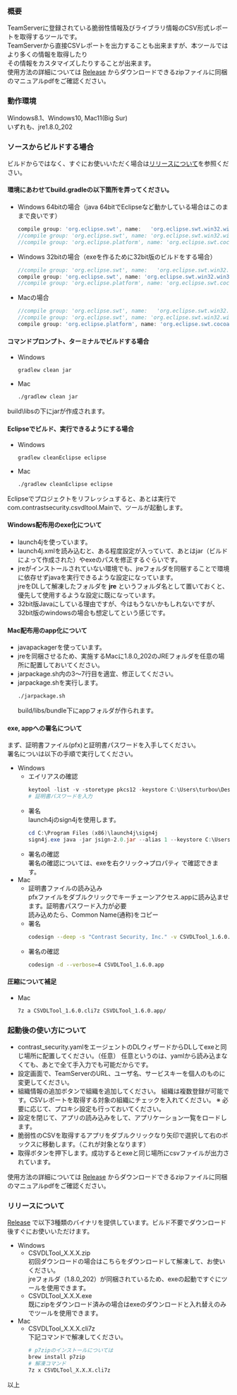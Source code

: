 ### 概要
TeamServerに登録されている脆弱性情報及びライブラリ情報のCSV形式レポートを取得するツールです。  
TeamServerから直接CSVレポートを出力することも出来ますが、本ツールではより多くの情報を取得したり  
その情報をカスタマイズしたりすることが出来ます。  
使用方法の詳細については [Release](https://github.com/Contrast-Security-OSS/CSVDLTool/releases) からダウンロードできるzipファイルに同梱のマニュアルpdfをご確認ください。


### 動作環境
Windows8.1、Windows10, Mac11(Big Sur)  
いずれも、jre1.8.0_202

### ソースからビルドする場合

ビルドからではなく、すぐにお使いいただく場合は[リリースについて](#リリースについて)を参照ください。


#### 環境にあわせてbuild.gradleの以下箇所を弄ってください。

- Windows 64bitの場合（java 64bitでEclipseなど動かしている場合はこのままで良いです）

  ```gradle
  compile group: 'org.eclipse.swt', name:   'org.eclipse.swt.win32.win32.x86_64', version: '4.3'
  //compile group: 'org.eclipse.swt', name: 'org.eclipse.swt.win32.win32.x86', version: '4.3'
  //compile group: 'org.eclipse.platform', name: 'org.eclipse.swt.cocoa.macosx.x86_64', version: '3.109.0', transitive: false
  ```
- Windows 32bitの場合（exeを作るために32bit版のビルドをする場合）

  ```gradle
  //compile group: 'org.eclipse.swt', name:   'org.eclipse.swt.win32.win32.x86_64', version: '4.3'
  compile group: 'org.eclipse.swt', name: 'org.eclipse.swt.win32.win32.x86', version: '4.3'
  //compile group: 'org.eclipse.platform', name: 'org.eclipse.swt.cocoa.macosx.x86_64', version: '3.109.0', transitive: false
  ```
- Macの場合

  ```gradle
  //compile group: 'org.eclipse.swt', name:   'org.eclipse.swt.win32.win32.x86_64', version: '4.3'
  //compile group: 'org.eclipse.swt', name: 'org.eclipse.swt.win32.win32.x86', version: '4.3'
  compile group: 'org.eclipse.platform', name: 'org.eclipse.swt.cocoa.macosx.x86_64', version: '3.109.0', transitive: false
  ```

#### コマンドプロンプト、ターミナルでビルドする場合

- Windows
  ```powershell
  gradlew clean jar
  ```
- Mac
  ```bash
  ./gradlew clean jar
  ```
build\libsの下にjarが作成されます。

#### Eclipseでビルド、実行できるようにする場合

- Windows
  ```powershell
  gradlew cleanEclipse eclipse
  ```
- Mac
  ```bash
  ./gradlew cleanEclipse eclipse
  ```
Eclipseでプロジェクトをリフレッシュすると、あとは実行でcom.contrastsecurity.csvdltool.Mainで、ツールが起動します。

#### Windows配布用のexe化について

- launch4jを使っています。
- launch4j.xmlを読み込むと、ある程度設定が入っていて、あとはjar（ビルドによって作成された）やexeのパスを修正するぐらいです。
- jreがインストールされていない環境でも、jreフォルダを同梱することで環境に依存せずjavaを実行できるような設定になっています。  
  jreをDLして解凍したフォルダを **jre** というフォルダ名として置いておくと、優先して使用するような設定に既になっています。
- 32bit版Javaにしている理由ですが、今はもうないかもしれないですが、32bit版のwindowsの場合も想定してという感じです。

#### Mac配布用のapp化について

- javapackagerを使っています。
- jreを同梱させるため、実施するMacに1.8.0_202のJREフォルダを任意の場所に配置しておいてください。
- jarpackage.sh内の3〜7行目を適宜、修正してください。
- jarpackage.shを実行します。
  ```bash
  ./jarpackage.sh
  ```
  build/libs/bundle下にappフォルダが作られます。

#### exe, appへの署名について

まず、証明書ファイル(pfx)と証明書パスワードを入手してください。  
署名についは以下の手順で実行してください。  
- Windows  
  - エイリアスの確認
    ```powershell
    keytool -list -v -storetype pkcs12 -keystore C:\Users\turbou\Desktop\CSVDLTool_work\XXXXX.pfx
    # 証明書パスワードを入力
    ```
  - 署名  
    launch4jのsign4jを使用します。
    ```powershell
    cd C:\Program Files (x86)\launch4j\sign4j
    sign4j.exe java -jar jsign-2.0.jar --alias 1 --keystore C:\Users\turbou\Desktop\CSVDLTool_work\XXXXX.pfx --storepass [パスワード] C:\Users\turbou\Desktop\CSVDLTool_work\common\CSVDLTool_1.6.0.exe
    ```
  - 署名の確認  
    署名の確認については、exeを右クリック->プロパティ で確認できます。
- Mac
  - 証明書ファイルの読み込み  
    pfxファイルをダブルクリックでキーチェーンアクセス.appに読み込ませます。証明書パスワード入力が必要  
    読み込めたら、Common Name(通称)をコピー
  - 署名
    ```bash
    codesign --deep -s "Contrast Security, Inc." -v CSVDLTool_1.6.0.app
    ```
  - 署名の確認
    ```bash
    codesign -d --verbose=4 CSVDLTool_1.6.0.app
    ```
    
#### 圧縮について補足

- Mac
  ```bash
  7z a CSVDLTool_1.6.0.cli7z CSVDLTool_1.6.0.app/
  ```

### 起動後の使い方について

- contrast_security.yamlをエージェントのDLウィザードからDLしてexeと同じ場所に配置してください。（任意）
  任意というのは、yamlから読み込まなくても、あとで全て手入力でも可能だからです。
- 設定画面で、TeamServerのURL、ユーザ名、サービスキーを個人のものに変更してください。
- 組織情報の追加ボタンで組織を追加してください。
  組織は複数登録が可能です。CSVレポートを取得する対象の組織にチェックを入れてください。
  ※ 必要に応じて、プロキシ設定も行っておいてください。
- 設定を閉じて、アプリの読み込みをして、アプリケーション一覧をロードします。
- 脆弱性のCSVを取得するアプリをダブルクリックなり矢印で選択して右のボックスに移動します。（これが対象となります）
- 取得ボタンを押下します。成功するとexeと同じ場所にcsvファイルが出力されています。

使用方法の詳細については [Release](https://github.com/Contrast-Security-OSS/CSVDLTool/releases) からダウンロードできるzipファイルに同梱のマニュアルpdfをご確認ください。

### リリースについて
[Release](https://github.com/Contrast-Security-OSS/CSVDLTool/releases) で以下3種類のバイナリを提供しています。ビルド不要でダウンロード後すぐにお使いいただけます。
- Windows
  - CSVDLTool_X.X.X.zip  
    初回ダウンロードの場合はこちらをダウンロードして解凍して、お使いください。  
    jreフォルダ（1.8.0_202）が同梱されているため、exeの起動ですぐにツールを使用できます。
  - CSVDLTool_X.X.X.exe  
    既にzipをダウンロード済みの場合はexeのダウンロードと入れ替えのみでツールを使用できます。
- Mac
  - CSVDLTool_X.X.X.cli7z  
    下記コマンドで解凍してください。  
    ```bash
    # p7zipのインストールについては
    brew install p7zip
    # 解凍コマンド
    7z x CSVDLTool_X.X.X.cli7z
    ```

以上
